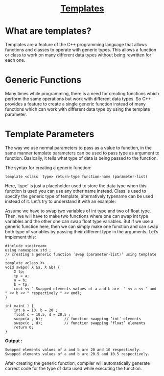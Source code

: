 <h1 align="center"><a href="#">Templates</a></h1>

# What are templates?
Templates are a feature of the C++ programming language that allows functions and classes to operate with generic types. This allows a function or class to work on many different data types without being rewritten for each one.
# Generic Functions
Many times while programming, there is a need for creating functions which perform the same operations but work with different data types. So C++ provides a feature to create a single generic function instead of many functions which can work with different data type by using the template parameter.
# Template Parameters
The way we use normal parameters to pass as a value to function, in the same manner template parameters can be used to pass type as argument to function. Basically, it tells what type of data is being passed to the function.

The syntax for creating a generic function:
```
template <class  type> return-type function-name (parameter-list)
```
Here, ‘type’ is just a placeholder used to store the data type when this function is used you can use any other name instead. Class is used to specify the generic type of template, alternatively typename can be used instead of it. Let’s try to understand it with an example:

Assume we have to swap two variables of int type and two of float type. Then, we will have to make two functions where one can swap int type variables and the other one can swap float type variables. But if we use a generic function here, then we can simply make one function and can swap both type of variables by passing their different type in the arguments. Let’s implement this:

```
#include <iostream>
using namespace std ;
// creating a generic function ‘swap (parameter-list)’ using template :
template <class X> 
void swapx( X &a, X &b) {
    X tp;
    tp = a;
    a = b;
    b = tp;
    cout << " Swapped elements values of a and b are  " << a << " and  " << b << " respectively " << endl;
}

int main( ) {
    int a = 10, b = 20 ;
    float c = 10.5, d = 20.5 ;
    swapx(a , b);          // function swapping ‘int’ elements 
    swapx(c , d);          // function swapping ‘float’ elements 
    return 0;
}
```

**Output :**
```
Swapped elements values of a and b are 20 and 10 respectively.
Swapped elements values of a and b are 20.5 and 10.5 respectively.
```
After creating the generic function, compiler will automatically generate correct code for the type of data used while executing the function.



  





